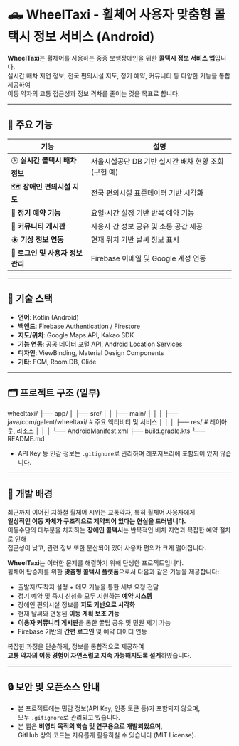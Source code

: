 # 🛻 WheelTaxi - 휠체어 사용자 맞춤형 콜택시 정보 서비스 (Android)

**WheelTaxi**는 휠체어를 사용하는 중증 보행장애인을 위한 **콜택시 정보 서비스 앱**입니다.  
실시간 배차 지연 정보, 전국 편의시설 지도, 정기 예약, 커뮤니티 등 다양한 기능을 통합 제공하여  
이동 약자의 교통 접근성과 정보 격차를 줄이는 것을 목표로 합니다.

---

## 📱 주요 기능

| 기능 | 설명 |
|------|------|
| 🕒 **실시간 콜택시 배차 정보** | 서울시설공단 DB 기반 실시간 배차 현황 조회(구현 예) |
| 🗺️ **장애인 편의시설 지도** | 전국 편의시설 표준데이터 기반 시각화 |
| 📝 **정기 예약 기능** | 요일·시간 설정 기반 반복 예약 기능 |
| 💬 **커뮤니티 게시판** | 사용자 간 정보 공유 및 소통 공간 제공 |
| ☀️ **기상 정보 연동** | 현재 위치 기반 날씨 정보 표시 |
| 🔐 **로그인 및 사용자 정보 관리** | Firebase 이메일 및 Google 계정 연동 |

---

## 🧱 기술 스택

- **언어**: Kotlin (Android)
- **백엔드**: Firebase Authentication / Firestore
- **지도/위치**: Google Maps API, Kakao SDK
- **기능 연동**: 공공 데이터 포털 API, Android Location Services
- **디자인**: ViewBinding, Material Design Components
- **기타**: FCM, Room DB, Glide

---

## 🗂️ 프로젝트 구조 (일부)
wheeltaxi/
├── app/
│ ├── src/
│ │ ├── main/
│ │ │ ├── java/com/galent/wheeltaxi/ # 주요 액티비티 및 서비스
│ │ │ ├── res/ # 레이아웃, 리소스
│ │ │ └── AndroidManifest.xml
├── build.gradle.kts
└── README.md

- API Key 등 민감 정보는 `.gitignore`로 관리하며 레포지토리에 포함되어 있지 않습니다.

---

## 📌 개발 배경

최근까지 이어진 지하철 휠체어 시위는 교통약자, 특히 휠체어 사용자에게  
**일상적인 이동 자체가 구조적으로 제약되어 있다는 현실을 드러냅니다.**  
이동수단의 대부분을 차지하는 **장애인 콜택시**는 반복적인 배차 지연과 복잡한 예약 절차로 인해  
접근성이 낮고, 관련 정보 또한 분산되어 있어 사용자 편의가 크게 떨어집니다.

**WheelTaxi**는 이러한 문제를 해결하기 위해 탄생한 프로젝트입니다.  
휠체어 탑승자를 위한 **맞춤형 콜택시 플랫폼**으로서 다음과 같은 기능을 제공합니다:

- 출발지/도착지 설정 + 메모 기능을 통한 세부 요청 전달
- 정기 예약 및 즉시 신청을 모두 지원하는 **예약 시스템**
- 장애인 편의시설 정보를 **지도 기반으로 시각화**
- 현재 날씨와 연동된 **이동 계획 보조 기능**
- **이용자 커뮤니티 게시판**을 통한 꿀팁 공유 및 민원 제기 가능
- Firebase 기반의 **간편 로그인** 및 예약 데이터 연동

복잡한 과정을 단순하게, 정보를 통합적으로 제공하여  
**교통 약자의 이동 경험이 자연스럽고 지속 가능해지도록 설계**하였습니다.

---

## 🔒 보안 및 오픈소스 안내

- 본 프로젝트에는 민감 정보(API Key, 인증 토큰 등)가 포함되지 않으며,  
  모두 `.gitignore`로 관리되고 있습니다.
- 본 앱은 **비영리 목적의 학습 및 연구용으로 개발되었으며**,  
  GitHub 상의 코드는 자유롭게 활용하실 수 있습니다 (MIT License).

